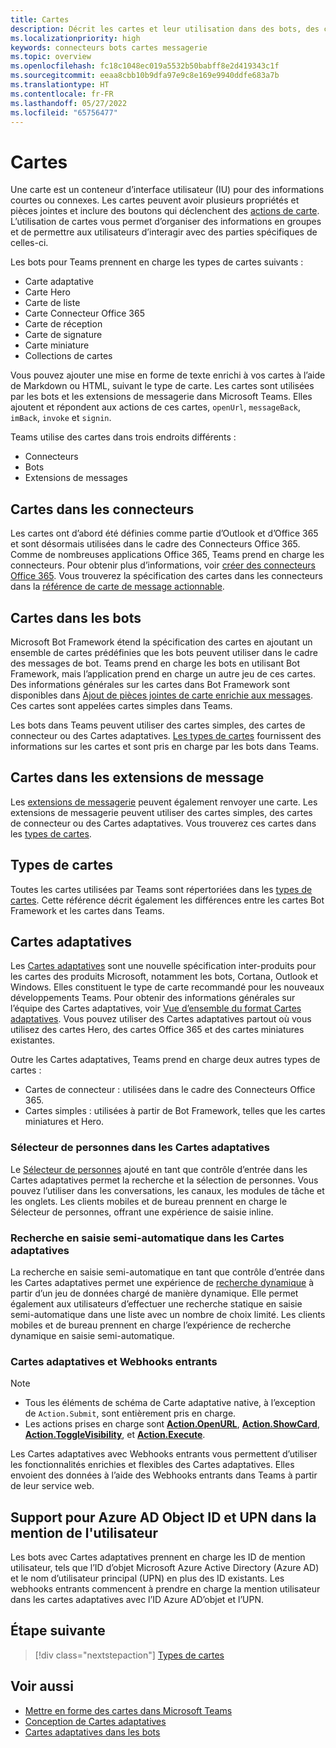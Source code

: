 ```yaml
---
title: Cartes
description: Décrit les cartes et leur utilisation dans des bots, des connecteurs et des extensions de messagerie
ms.localizationpriority: high
keywords: connecteurs bots cartes messagerie
ms.topic: overview
ms.openlocfilehash: fc18c1048ec019a5532b50babff8e2d419343c1f
ms.sourcegitcommit: eeaa8cbb10b9dfa97e9c8e169e9940ddfe683a7b
ms.translationtype: HT
ms.contentlocale: fr-FR
ms.lasthandoff: 05/27/2022
ms.locfileid: "65756477"
---
```

# <a name="cards"></a>Cartes

Une carte est un conteneur d’interface utilisateur (IU) pour des informations courtes ou connexes. Les cartes peuvent avoir plusieurs propriétés et pièces jointes et inclure des boutons qui déclenchent des [actions de carte](~/task-modules-and-cards/cards/cards-actions.md). L’utilisation de cartes vous permet d’organiser des informations en groupes et de permettre aux utilisateurs d’interagir avec des parties spécifiques de celles-ci.

Les bots pour Teams prennent en charge les types de cartes suivants :

* Carte adaptative
* Carte Hero
* Carte de liste
* Carte Connecteur Office 365
* Carte de réception
* Carte de signature
* Carte miniature
* Collections de cartes

Vous pouvez ajouter une mise en forme de texte enrichi à vos cartes à l’aide de Markdown ou HTML, suivant le type de carte. Les cartes sont utilisées par les bots et les extensions de messagerie dans Microsoft Teams. Elles ajoutent et répondent aux actions de ces cartes, `openUrl`, `messageBack`, `imBack`, `invoke` et `signin`.

Teams utilise des cartes dans trois endroits différents :

* Connecteurs
* Bots
* Extensions de messages

## <a name="cards-in-connectors"></a>Cartes dans les connecteurs

Les cartes ont d’abord été définies comme partie d’Outlook et d’Office 365 et sont désormais utilisées dans le cadre des Connecteurs Office 365. Comme de nombreuses applications Office 365, Teams prend en charge les connecteurs. Pour obtenir plus d’informations, voir [créer des connecteurs Office 365](../webhooks-and-connectors/how-to/connectors-creating.md). Vous trouverez la spécification des cartes dans les connecteurs dans la [référence de carte de message actionnable](/outlook/actionable-messages/card-reference).

## <a name="cards-in-bots"></a>Cartes dans les bots

Microsoft Bot Framework étend la spécification des cartes en ajoutant un ensemble de cartes prédéfinies que les bots peuvent utiliser dans le cadre des messages de bot. Teams prend en charge les bots en utilisant Bot Framework, mais l’application prend en charge un autre jeu de ces cartes. Des informations générales sur les cartes dans Bot Framework sont disponibles dans [Ajout de pièces jointes de carte enrichie aux messages](/bot-framework/nodejs/bot-builder-nodejs-send-rich-cards). Ces cartes sont appelées cartes simples dans Teams.

Les bots dans Teams peuvent utiliser des cartes simples, des cartes de connecteur ou des Cartes adaptatives. [Les types de cartes](~/task-modules-and-cards/cards/cards-reference.md) fournissent des informations sur les cartes et sont pris en charge par les bots dans Teams.

## <a name="cards-in-message-extensions"></a>Cartes dans les extensions de message

Les [extensions de messagerie](~/messaging-extensions/what-are-messaging-extensions.md) peuvent également renvoyer une carte. Les extensions de messagerie peuvent utiliser des cartes simples, des cartes de connecteur ou des Cartes adaptatives. Vous trouverez ces cartes dans les [types de cartes](~/task-modules-and-cards/cards/cards-reference.md).

## <a name="types-of-cards"></a>Types de cartes

Toutes les cartes utilisées par Teams sont répertoriées dans les [types de cartes](~/task-modules-and-cards/cards/cards-reference.md). Cette référence décrit également les différences entre les cartes Bot Framework et les cartes dans Teams.

## <a name="adaptive-cards"></a>Cartes adaptatives

Les [Cartes adaptatives](~/task-modules-and-cards/cards/cards-reference.md#adaptive-card) sont une nouvelle spécification inter-produits pour les cartes des produits Microsoft, notamment les bots, Cortana, Outlook et Windows. Elles constituent le type de carte recommandé pour les nouveaux développements Teams. Pour obtenir des informations générales sur l’équipe des Cartes adaptatives, voir [Vue d’ensemble du format Cartes adaptatives](/adaptive-cards). Vous pouvez utiliser des Cartes adaptatives partout où vous utilisez des cartes Hero, des cartes Office 365 et des cartes miniatures existantes.

Outre les Cartes adaptatives, Teams prend en charge deux autres types de cartes :

* Cartes de connecteur : utilisées dans le cadre des Connecteurs Office 365.
* Cartes simples : utilisées à partir de Bot Framework, telles que les cartes miniatures et Hero.

### <a name="people-picker-in-adaptive-cards"></a>Sélecteur de personnes dans les Cartes adaptatives

Le [Sélecteur de personnes](cards/people-picker.md#people-picker-in-adaptive-cards) ajouté en tant que contrôle d’entrée dans les Cartes adaptatives permet la recherche et la sélection de personnes. Vous pouvez l’utiliser dans les conversations, les canaux, les modules de tâche et les onglets. Les clients mobiles et de bureau prennent en charge le Sélecteur de personnes, offrant une expérience de saisie inline.

### <a name="type-ahead-search-in-adaptive-cards"></a>Recherche en saisie semi-automatique dans les Cartes adaptatives  

La recherche en saisie semi-automatique en tant que contrôle d’entrée dans les Cartes adaptatives permet une expérience de [recherche dynamique](~/task-modules-and-cards/cards/dynamic-search.md) à partir d’un jeu de données chargé de manière dynamique. Elle permet également aux utilisateurs d’effectuer une recherche statique en saisie semi-automatique dans une liste avec un nombre de choix limité. Les clients mobiles et de bureau prennent en charge l’expérience de recherche dynamique en saisie semi-automatique.

### <a name="adaptive-cards-and-incoming-webhooks"></a>Cartes adaptatives et Webhooks entrants

> [!NOTE]
>
> * Tous les éléments de schéma de Carte adaptative native, à l’exception de `Action.Submit`, sont entièrement pris en charge.
> * Les actions prises en charge sont [**Action.OpenURL**](https://adaptivecards.io/explorer/Action.OpenUrl.html), [**Action.ShowCard**](https://adaptivecards.io/explorer/Action.ShowCard.html), [**Action.ToggleVisibility**](https://adaptivecards.io/explorer/Action.ToggleVisibility.html), et [**Action.Execute**](/adaptive-cards/authoring-cards/universal-action-model#actionexecute).

Les Cartes adaptatives avec Webhooks entrants vous permettent d’utiliser les fonctionnalités enrichies et flexibles des Cartes adaptatives. Elles envoient des données à l’aide des Webhooks entrants dans Teams à partir de leur service web.

## <a name="support-for-azure-ad-object-id-and-upn-in-user-mention"></a>Support pour Azure AD Object ID et UPN dans la mention de l'utilisateur

Les bots avec Cartes adaptatives prennent en charge les ID de mention utilisateur, tels que l’ID d’objet Microsoft Azure Active Directory (Azure AD) et le nom d’utilisateur principal (UPN) en plus des ID existants. Les webhooks entrants commencent à prendre en charge la mention utilisateur dans les cartes adaptatives avec l’ID Azure AD’objet et l’UPN.

## <a name="next-step"></a>Étape suivante

> [!div class="nextstepaction"]
> [Types de cartes](~/task-modules-and-cards/cards/cards-reference.md)

## <a name="see-also"></a>Voir aussi

* [Mettre en forme des cartes dans Microsoft Teams](~/task-modules-and-cards/cards/cards-format.md)
* [Conception de Cartes adaptatives](~/task-modules-and-cards/cards/design-effective-cards.md)
* [Cartes adaptatives dans les bots](../bots/how-to/conversations/conversation-messages.md#adaptive-cards)
